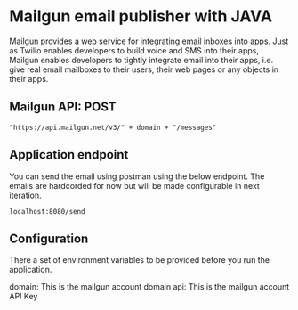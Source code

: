 # Mailgun email publisher with JAVA

 Mailgun provides a web service for integrating email inboxes into apps. Just as Twilio enables developers to build voice and SMS into their apps, Mailgun enables developers to tightly integrate email into their apps, i.e. give real email mailboxes to their users, their web pages or any objects in their apps.

## Mailgun API: POST

```
"https://api.mailgun.net/v3/" + domain + "/messages"
```

## Application endpoint

You can send the email using postman using the below endpoint. The emails are hardcorded for now but will be made configurable in next iteration.

```
localhost:8080/send
```

## Configuration

There a set of environment variables to be provided before you run the application.

domain: This is the mailgun account 
domain api: This is the mailgun account API Key

